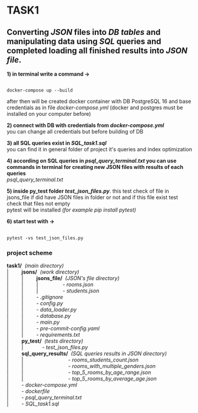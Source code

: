 # TASK1

## **Converting _JSON_ files into _DB tables_ and manipulating data using _SQL_ queries and completed loading all finished results into _JSON file_.** ##

**1) in terminal write a command ->**  
##
    docker-compose up --build
after then will be created docker container with DB PostgreSQL 16 and base credentials as in file _docker-compose.yml_ (docker and postgres must be installed on your computer before) 
  
**2) connect with DB with credentials from _docker-compose.yml_**  
you can change all credentials but before building of DB  
  
**3) all SQL queries exist in _SQL_task1.sql_**  
you can find it in general folder of project
it's queries and index optimization 
  
**4) according on SQL queries in _psql_query_terminal.txt_ you can use commands in terminal for creating new JSON files with results of each queries**  
_psql_query_terminal.txt_  
  
**5) inside py_test folder _test_json_files.py_**. 
this test check of file in jsons_file if did have JSON files in folder or not and if this file exist test check that files not empty  
pytest will be installed _(for example pip install pytest)_  
  
**6) start test with ->**
##
    pytest -vs test_json_files.py
 



### project scheme 
**task1/**&nbsp;&nbsp;*(main directory)*  
|   &nbsp;&nbsp;&nbsp;&nbsp;&nbsp;&nbsp;&nbsp;&nbsp;**jsons/**&nbsp;&nbsp;*(work directory)*   
|   &nbsp;&nbsp;&nbsp;&nbsp;&nbsp;&nbsp;&nbsp;&nbsp;|   &nbsp;&nbsp;&nbsp;&nbsp;&nbsp;&nbsp;&nbsp;&nbsp;**jsons_file/**&nbsp;&nbsp;*(JSON's file directory)*  
|   &nbsp;&nbsp;&nbsp;&nbsp;&nbsp;&nbsp;&nbsp;&nbsp;|   &nbsp;&nbsp;&nbsp;&nbsp;&nbsp;&nbsp;&nbsp;&nbsp;|   &nbsp;&nbsp;&nbsp;&nbsp;&nbsp;&nbsp;&nbsp;&nbsp;&nbsp;&nbsp;&nbsp;&nbsp;&nbsp;&nbsp;&nbsp;&nbsp;- _rooms.json_  
|   &nbsp;&nbsp;&nbsp;&nbsp;&nbsp;&nbsp;&nbsp;&nbsp;|   &nbsp;&nbsp;&nbsp;&nbsp;&nbsp;&nbsp;&nbsp;&nbsp;|   &nbsp;&nbsp;&nbsp;&nbsp;&nbsp;&nbsp;&nbsp;&nbsp;&nbsp;&nbsp;&nbsp;&nbsp;&nbsp;&nbsp;&nbsp;&nbsp;- _students.json_  
|   &nbsp;&nbsp;&nbsp;&nbsp;&nbsp;&nbsp;&nbsp;&nbsp;|   &nbsp;&nbsp;&nbsp;&nbsp;&nbsp;&nbsp;&nbsp;&nbsp;- _.gitignore_   
|   &nbsp;&nbsp;&nbsp;&nbsp;&nbsp;&nbsp;&nbsp;&nbsp;|   &nbsp;&nbsp;&nbsp;&nbsp;&nbsp;&nbsp;&nbsp;&nbsp;- _config.py_  
|   &nbsp;&nbsp;&nbsp;&nbsp;&nbsp;&nbsp;&nbsp;&nbsp;|   &nbsp;&nbsp;&nbsp;&nbsp;&nbsp;&nbsp;&nbsp;&nbsp;- _data_loader.py_  
|   &nbsp;&nbsp;&nbsp;&nbsp;&nbsp;&nbsp;&nbsp;&nbsp;|   &nbsp;&nbsp;&nbsp;&nbsp;&nbsp;&nbsp;&nbsp;&nbsp;- _database.py_  
|   &nbsp;&nbsp;&nbsp;&nbsp;&nbsp;&nbsp;&nbsp;&nbsp;|   &nbsp;&nbsp;&nbsp;&nbsp;&nbsp;&nbsp;&nbsp;&nbsp;- _main.py_  
|   &nbsp;&nbsp;&nbsp;&nbsp;&nbsp;&nbsp;&nbsp;&nbsp;|   &nbsp;&nbsp;&nbsp;&nbsp;&nbsp;&nbsp;&nbsp;&nbsp;- _pre-commit-config.yaml_  
|   &nbsp;&nbsp;&nbsp;&nbsp;&nbsp;&nbsp;&nbsp;&nbsp;|   &nbsp;&nbsp;&nbsp;&nbsp;&nbsp;&nbsp;&nbsp;&nbsp;- _requirements.txt_  
|   &nbsp;&nbsp;&nbsp;&nbsp;&nbsp;&nbsp;&nbsp;&nbsp;**py_test/**&nbsp;&nbsp;*(tests directory)*  
|   &nbsp;&nbsp;&nbsp;&nbsp;&nbsp;&nbsp;&nbsp;&nbsp;|   &nbsp;&nbsp;&nbsp;&nbsp;&nbsp;&nbsp;&nbsp;&nbsp;&nbsp;&nbsp;&nbsp;&nbsp;- _test_json_files.py_  
|   &nbsp;&nbsp;&nbsp;&nbsp;&nbsp;&nbsp;&nbsp;&nbsp;**sql_query_results/**&nbsp;&nbsp;*(SQL queries results in JSON directory)*  
|   &nbsp;&nbsp;&nbsp;&nbsp;&nbsp;&nbsp;&nbsp;&nbsp;|   &nbsp;&nbsp;&nbsp;&nbsp;&nbsp;&nbsp;&nbsp;&nbsp;&nbsp;&nbsp;&nbsp;&nbsp;&nbsp;&nbsp;&nbsp;&nbsp;&nbsp;&nbsp;&nbsp;&nbsp;&nbsp;&nbsp;&nbsp;&nbsp;&nbsp;&nbsp;&nbsp;&nbsp;&nbsp;&nbsp;- _rooms_students_count.json_  
|   &nbsp;&nbsp;&nbsp;&nbsp;&nbsp;&nbsp;&nbsp;&nbsp;|   &nbsp;&nbsp;&nbsp;&nbsp;&nbsp;&nbsp;&nbsp;&nbsp;&nbsp;&nbsp;&nbsp;&nbsp;&nbsp;&nbsp;&nbsp;&nbsp;&nbsp;&nbsp;&nbsp;&nbsp;&nbsp;&nbsp;&nbsp;&nbsp;&nbsp;&nbsp;&nbsp;&nbsp;&nbsp;&nbsp;- _rooms_with_multiple_genders.json_  
|   &nbsp;&nbsp;&nbsp;&nbsp;&nbsp;&nbsp;&nbsp;&nbsp;|   &nbsp;&nbsp;&nbsp;&nbsp;&nbsp;&nbsp;&nbsp;&nbsp;&nbsp;&nbsp;&nbsp;&nbsp;&nbsp;&nbsp;&nbsp;&nbsp;&nbsp;&nbsp;&nbsp;&nbsp;&nbsp;&nbsp;&nbsp;&nbsp;&nbsp;&nbsp;&nbsp;&nbsp;&nbsp;&nbsp;- _top_5_rooms_by_age_range.json_  
|   &nbsp;&nbsp;&nbsp;&nbsp;&nbsp;&nbsp;&nbsp;&nbsp;|   &nbsp;&nbsp;&nbsp;&nbsp;&nbsp;&nbsp;&nbsp;&nbsp;&nbsp;&nbsp;&nbsp;&nbsp;&nbsp;&nbsp;&nbsp;&nbsp;&nbsp;&nbsp;&nbsp;&nbsp;&nbsp;&nbsp;&nbsp;&nbsp;&nbsp;&nbsp;&nbsp;&nbsp;&nbsp;&nbsp;- _top_5_rooms_by_average_age.json_  
|   &nbsp;&nbsp;&nbsp;&nbsp;&nbsp;&nbsp;&nbsp;&nbsp;- _docker-compose.yml_  
|   &nbsp;&nbsp;&nbsp;&nbsp;&nbsp;&nbsp;&nbsp;&nbsp;- _dockerfile_  
|   &nbsp;&nbsp;&nbsp;&nbsp;&nbsp;&nbsp;&nbsp;&nbsp;- _psql_query_terminal.txt_  
|   &nbsp;&nbsp;&nbsp;&nbsp;&nbsp;&nbsp;&nbsp;&nbsp;- _SQL_task1.sql_  



